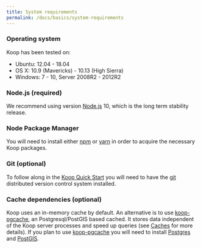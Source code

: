 ```yaml
---
title: System requirements
permalink: /docs/basics/system-requirements
---
```


### Operating system
Koop has been tested on:
- Ubuntu: 12.04 - 18.04
- OS X: 10.9 (Mavericks) - 10.13 (High Sierra)
- Windows: 7 - 10, Server 2008R2 - 2012R2

### Node.js (required)

We recommend using version [Node.js](https://nodejs.org/) 10, which is the long term stability release.

### Node Package Manager
You will need to install either [npm](https://www.npmjs.com/get-npm) or [yarn](https://yarnpkg.com/en/) in order to acquire the necessary Koop packages.

### Git (optional)
To follow along in the [Koop Quick Start](./quickstart) you will need to have the [git](https://git-scm.com/) distributed version control system installed.

### Cache dependencies (optional)
Koop uses an in-memory cache by default. An alternative is to use [koop-pgcache](https://github.com/koopjs/koop-pgcache), an Postgresql/PostGIS based cached.  It stores data independent of the Koop server processes and speed up queries (see [Caches](./caches) for more details).  If you plan to use [koop-pgcache](https://github.com/koopjs/koop-pgcache) you will need to install [Postgres](https://wiki.postgresql.org/wiki/Detailed_installation_guides) and [PostGIS](http://postgis.net/install).
